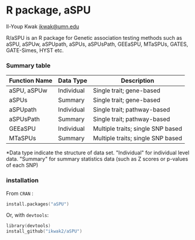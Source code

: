 R package, aSPU
=================

Il-Youp Kwak <ikwak@umn.edu>

R/aSPU is an R package for Genetic association testing methods such as aSPU, aSPUw, aSPUpath, aSPUs, aSPUsPath, GEEaSPU, MTaSPUs, GATES, GATE-Simes, HYST etc.

### Summary table 

| Function Name | Data Type  | Description                                    |
|---------------|------------|------------------------------------------------|
| aSPU, aSPUw   | Individual | Single trait; gene-based                       |
| aSPUs         | Summary    | Single trait; gene-based                       |
| aSPUpath      | Individual | Single trait; pathway-based                    |
| aSPUsPath     | Summary    | Single trait; pathway-based                    |
| GEEaSPU       | Individual | Multiple traits; single SNP based              |
| MTaSPUs       | Summary    | Multiple traits; single SNP based              |


*Data type indicate the structure of data set. "Individual" for individual level data. "Summary" for summary statistics data (such as Z scores or p-values of each SNP) 


### installation
From `CRAN` :
```S
install.packages("aSPU")
```

Or, with `devtools`:
```S
library(devtools)
install_github("ikwak2/aSPU")
```
